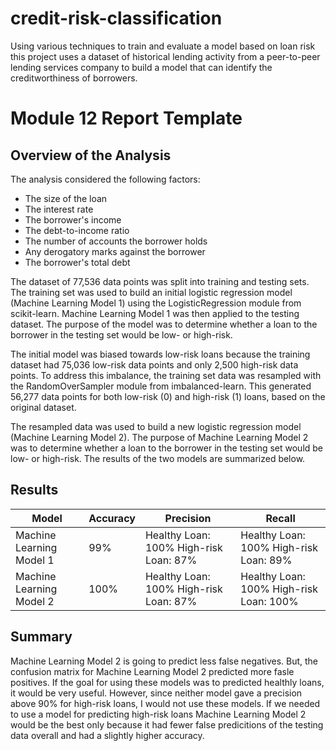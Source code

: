 # credit-risk-classification

Using various techniques to train and evaluate a model based on loan risk this project uses a dataset of historical lending activity from a peer-to-peer lending services company to build a model that can identify the creditworthiness of borrowers.

# Module 12 Report Template

## Overview of the Analysis

The analysis considered the following factors:

* The size of the loan
* The interest rate
* The borrower's income
* The debt-to-income ratio
* The number of accounts the borrower holds
* Any derogatory marks against the borrower
* The borrower's total debt

The dataset of 77,536 data points was split into training and testing sets. The training set was used to build an initial logistic regression model (Machine Learning Model 1) using the LogisticRegression module from scikit-learn. Machine Learning Model 1 was then applied to the testing dataset. The purpose of the model was to determine whether a loan to the borrower in the testing set would be low- or high-risk.

The initial model was biased towards low-risk loans because the training dataset had 75,036 low-risk data points and only 2,500 high-risk data points. To address this imbalance, the training set data was resampled with the RandomOverSampler module from imbalanced-learn. This generated 56,277 data points for both low-risk (0) and high-risk (1) loans, based on the original dataset.

The resampled data was used to build a new logistic regression model (Machine Learning Model 2). The purpose of Machine Learning Model 2 was to determine whether a loan to the borrower in the testing set would be low- or high-risk. The results of the two models are summarized below.


## Results

| Model                    | Accuracy | Precision                              | Recall                                  |
|--------------------------|----------|----------------------------------------|-----------------------------------------|
| Machine Learning Model 1 | 99%      | Healthy Loan: 100% High-risk Loan: 87% | Healthy Loan: 100% High-risk Loan: 89%  |
| Machine Learning Model 2 | 100%     | Healthy Loan: 100% High-risk Loan: 87% | Healthy Loan: 100% High-risk Loan: 100% |

## Summary

Machine Learning Model 2 is going to predict less false negatives. But, the confusion matrix for Machine Learning Model 2 predicted more fasle positives. If the goal for using these models was to predicted healthly loans, it would be very useful. However, since neither model gave a precision above 90% for high-risk loans, I would not use these models. If we needed to use a model for predicting high-risk loans Machine Learning Model 2 would be the best only because it had fewer false predicitions of the testing data overall and had a slightly higher accuracy.
